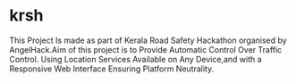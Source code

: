 # krsh
This Project Is made as part of Kerala Road Safety Hackathon organised by AngelHack.Aim of this project is to Provide Automatic Control Over Traffic Control. Using Location Services Available on Any Device,and with a Responsive Web Interface Ensuring Platform Neutrality. 
